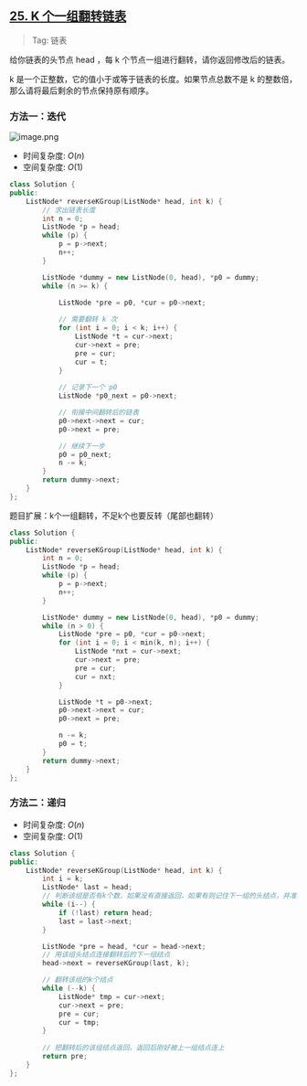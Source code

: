 ## [25. K 个一组翻转链表](https://leetcode.cn/problems/reverse-nodes-in-k-group/description/)

> Tag: 链表

给你链表的头节点 head ，每 k 个节点一组进行翻转，请你返回修改后的链表。

k 是一个正整数，它的值小于或等于链表的长度。如果节点总数不是 k 的整数倍，那么请将最后剩余的节点保持原有顺序。

### 方法一：迭代

![image.png](https://imgs.alfly.cn/2e2ab4da8ed221dd.png)

* 时间复杂度: ${O(n)}$
* 空间复杂度: ${O(1)}$
```cpp
class Solution {
public:
    ListNode* reverseKGroup(ListNode* head, int k) {
        // 求出链表长度
        int n = 0;
        ListNode *p = head;
        while (p) {
            p = p->next;
            n++;
        }

        ListNode *dummy = new ListNode(0, head), *p0 = dummy;
        while (n >= k) {

            ListNode *pre = p0, *cur = p0->next;
            
            // 需要翻转 k 次
            for (int i = 0; i < k; i++) {
                ListNode *t = cur->next;
                cur->next = pre;
                pre = cur;
                cur = t;
            }
            
            // 记录下一个 p0
            ListNode *p0_next = p0->next;

            // 衔接中间翻转后的链表
            p0->next->next = cur;
            p0->next = pre;

            // 继续下一步
            p0 = p0_next;
            n -= k;
        }
        return dummy->next;
    }
};
```

题目扩展：k个一组翻转，不足k个也要反转（尾部也翻转）

```cpp
class Solution {
public:
    ListNode* reverseKGroup(ListNode* head, int k) {
        int n = 0;
        ListNode *p = head;
        while (p) {
            p = p->next;
            n++;
        }

        ListNode* dummy = new ListNode(0, head), *p0 = dummy;
        while (n > 0) {
            ListNode *pre = p0, *cur = p0->next;
            for (int i = 0; i < min(k, n); i++) {
                ListNode *nxt = cur->next;
                cur->next = pre;
                pre = cur;
                cur = nxt;
            }

            ListNode *t = p0->next;
            p0->next->next = cur;
            p0->next = pre;

            n -= k;
            p0 = t;
        }
        return dummy->next;
    }
};
```

### 方法二：递归

* 时间复杂度: ${O(n)}$
* 空间复杂度: ${O(1)}$

```cpp
class Solution {
public:
    ListNode* reverseKGroup(ListNode* head, int k) {
        int i = k;
        ListNode* last = head;
        // 判断该组是否有k个数，如果没有直接返回，如果有则记住下一组的头结点，并准备对这组进行翻转
        while (i--) {
            if (!last) return head;
            last = last->next;
        }

        ListNode *pre = head, *cur = head->next;
        // 用该组头结点连接翻转后的下一组结点
        head->next = reverseKGroup(last, k);

        // 翻转该组的k个结点
        while (--k) {
            ListNode* tmp = cur->next;
            cur->next = pre;
            pre = cur;
            cur = tmp;
        }
        
        // 把翻转后的该组结点返回，返回后刚好被上一组结点连上
        return pre;
    }
};
```